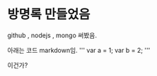 # 방명록 만들었음 #

github , nodejs , mongo 써봤음.


아래는 코드 markdown임.
'''
  var a = 1;
  var b = 2;
'''

이건가?
